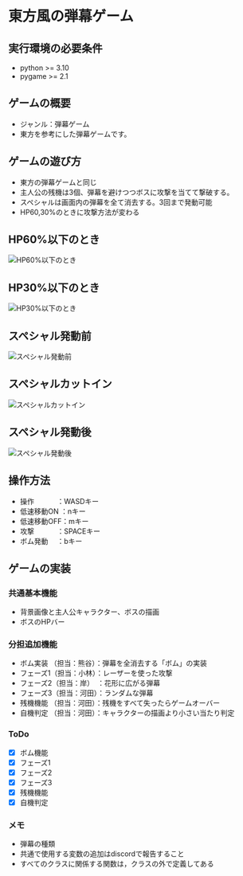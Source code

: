 # 東方風の弾幕ゲーム

## 実行環境の必要条件
* python >= 3.10
* pygame >= 2.1

## ゲームの概要
* ジャンル：弾幕ゲーム
* 東方を参考にした弾幕ゲームです。

## ゲームの遊び方
* 東方の弾幕ゲームと同じ
* 主人公の残機は3個、弾幕を避けつつボスに攻撃を当てて撃破する。
* スペシャルは画面内の弾幕を全て消去する。3回まで発動可能
* HP60,30%のときに攻撃方法が変わる

## HP60%以下のとき
![HP60%以下のとき](fig/フェーズ2.png)
## HP30%以下のとき
![HP30%以下のとき](fig/フェーズ3.png)

## スペシャル発動前
![スペシャル発動前](fig/スペシャル発動前.png)
## スペシャルカットイン
![スペシャルカットイン](fig/スペシャルカットイン.png)
## スペシャル発動後
![スペシャル発動後](fig/スペシャル発動後.png)

## 操作方法
* 操作　　　 ：WASDキー
* 低速移動ON ：nキー
* 低速移動OFF：mキー
* 攻撃　　　 ：SPACEキー
* ボム発動　 ：bキー

## ゲームの実装
### 共通基本機能
* 背景画像と主人公キャラクター、ボスの描画
* ボスのHPバー

### 分担追加機能
* ボム実装 （担当：熊谷）：弾幕を全消去する「ボム」の実装
* フェーズ1（担当：小林）：レーザーを使った攻撃
* フェーズ2（担当：岸）　：花形に広がる弾幕
* フェーズ3（担当：河田）：ランダムな弾幕
* 残機機能 （担当：河田）：残機をすべて失ったらゲームオーバー
* 自機判定 （担当：河田）：キャラクターの描画より小さい当たり判定

### ToDo
- [x] ボム機能
- [x] フェーズ1
- [x] フェーズ2
- [x] フェーズ3
- [x] 残機機能
- [x] 自機判定

### メモ
* 弾幕の種類
* 共通で使用する変数の追加はdiscordで報告すること
* すべてのクラスに関係する関数は，クラスの外で定義してある
